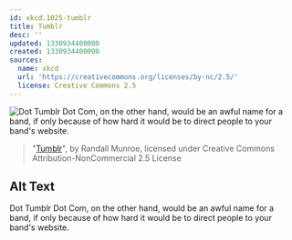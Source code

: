 ```yaml
---
id: xkcd.1025-tumblr
title: Tumblr
desc: ''
updated: 1330934400000
created: 1330934400000
sources:
  name: xkcd
  url: 'https://creativecommons.org/licenses/by-nc/2.5/'
  license: Creative Commons 2.5
---
```

![Dot Tumblr Dot Com, on the other hand, would be an awful name for a band, if only because of how hard it would be to direct people to your band's website.](https://imgs.xkcd.com/comics/tumblr.png)
> "[Tumblr](https://xkcd.com/1025/)", by Randall Munroe, licensed under Creative Commons Attribution-NonCommercial 2.5 License

## Alt Text
Dot Tumblr Dot Com, on the other hand, would be an awful name for a band, if only because of how hard it would be to direct people to your band's website.
